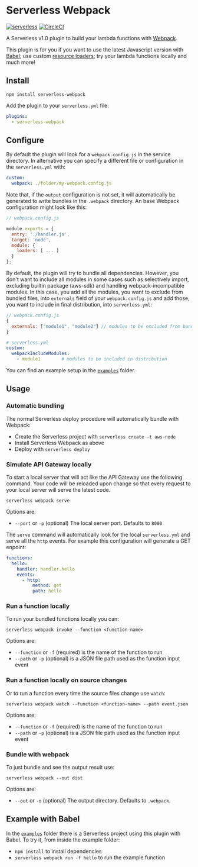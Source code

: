 # Serverless Webpack

[![serverless](http://public.serverless.com/badges/v3.svg)](http://www.serverless.com)
[![CircleCI](https://circleci.com/gh/elastic-coders/serverless-webpack.svg?style=shield)](https://circleci.com/gh/elastic-coders/serverless-webpack)

A Serverless v1.0 plugin to build your lambda functions with [Webpack](https://webpack.github.io). 

This plugin is for you if you want to use the latest Javascript version with [Babel](https://babeljs.io/); 
use custom [resource loaders](https://webpack.github.io/docs/loaders.html);
try your lambda functions locally and much more!

## Install

```
npm install serverless-webpack
```

Add the plugin to your `serverless.yml` file:

```yaml
plugins:
  - serverless-webpack
```

## Configure

By default the plugin will look for a `webpack.config.js` in the service directory.
In alternative you can specify a different file or configuration in the `serverless.yml` with:

```yaml
custom:
  webpack: ./folder/my-webpack.config.js
```

Note that, if the `output` configuration is not set, it will automatically be
generated to write bundles in the `.webpack` directory. An base Webpack
configuration might look like this:

```javascript
// webpack.config.js

module.exports = {
  entry: './handler.js',
  target: 'node',
  module: {
    loaders: [ ... ]
  }
};
```

By default, the plugin will try to bundle all dependencies. However, you don't
want to include all modules in some cases such as selectively import, excluding
builtin package (aws-sdk) and handling webpack-incompatible modules. In this case,
you add all the modules, you want to exclude from bundled files, into `externals` field
of your `webpack.config.js` and add those, you want to include in final distribution,
into `serverless.yml`:

```javascript
// webpack.config.js
{
  externals: ["module1", "module2"] // modules to be excluded from bundled file
}
```

```yaml
# serverless.yml
custom:
  webpackIncludeModules:
    - module1        # modules to be included in distribution
```

You can find an example setup in the [`examples`](./examples) folder.

## Usage

### Automatic bundling

The normal Serverless deploy procedure will automatically bundle with Webpack:

- Create the Serverless project with `serverless create -t aws-node`
- Install Serverless Webpack as above
- Deploy with `serverless deploy`

### Simulate API Gateway locally

To start a local server that will act like the API Gateway use the following command.
Your code will be reloaded upon change so that every request to your local server
will serve the latest code.

```
serverless webpack serve
```

Options are:

- `--port` or `-p` (optional) The local server port. Defaults to `8000`

The `serve` command will automatically look for the local `serverless.yml` and serve 
all the `http` events. For example this configuration will generate a GET enpoint:

```yaml
functions:
  hello:
    handler: handler.hello
    events:
      - http:
          method: get
          path: hello
```

### Run a function locally

To run your bundled functions locally you can:

```
serverless webpack invoke --function <function-name>
```

Options are:

- `--function` or `-f` (required) is the name of the function to run
- `--path` or `-p` (optional) is a JSON file path used as the function input event

### Run a function locally on source changes

Or to run a function every time the source files change use `watch`:

```
serverless webpack watch --function <function-name> --path event.json
```

Options are:

- `--function` or `-f` (required) is the name of the function to run
- `--path` or `-p` (optional) is a JSON file path used as the function input event

### Bundle with webpack

To just bundle and see the output result use:

```
serverless webpack --out dist
```

Options are:

- `--out` or `-o` (optional) The output directory. Defaults to `.webpack`.

## Example with Babel

In the [`examples`](./examples) folder there is a Serverless project using this
plugin with Babel. To try it, from inside the example folder:

- `npm install` to install dependencies
- `serverless webpack run -f hello` to run the example function
